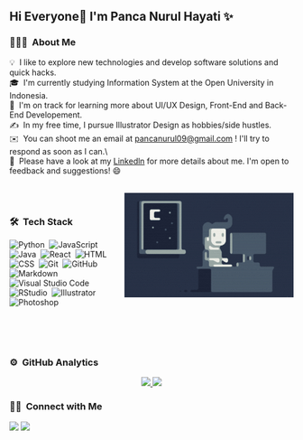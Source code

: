 ## Hi Everyone👋 I'm **Panca Nurul Hayati** ✨

<!--
**pancanurull/pancanurull** is a ✨ _special_ ✨ repository because its `README.md` (this file) appears on your GitHub profile.

Here are some ideas to get you started:

- 🔭 I’m currently working on ...
- 🌱 I’m currently learning ...
- 👯 I’m looking to collaborate on ...
- 🤔 I’m looking for help with ...
- 💬 Ask me about ...
- 📫 How to reach me: ...
- 😄 Pronouns: ...
- ⚡ Fun fact: ...
-->

### 👨🏻‍💻 &nbsp;About Me

💡 &nbsp;I like to explore new technologies and develop software solutions and quick hacks.\
🎓 &nbsp;I'm currently studying Information System at the Open University in Indonesia.\
🌱 &nbsp;I'm on track for learning more about UI/UX Design, Front-End and Back-End Developement.\
✍️ &nbsp;In my free time, I pursue Illustrator Design as hobbies/side hustles.\
✉️ &nbsp;You can shoot me an email at pancanurul09@gmail.com ! I'll try to respond as soon as I can.\  
📄 &nbsp;Please have a look at my [Linkedln]({https://www.linkedin.com/in/pancanurulhayati/) for more details about me. I'm open to feedback and suggestions! 😄

<br>

<img alt="Night Coding" src="https://raw.githubusercontent.com/AVS1508/AVS1508/master/assets/Night-Coding.gif" align="right"/>
<br>

### 🛠 &nbsp;Tech Stack

![Python](https://img.shields.io/badge/-Python-05122A?style=flat&logo=python)&nbsp;
![JavaScript](https://img.shields.io/badge/-JavaScript-05122A?style=flat&logo=javascript)&nbsp;
![Java](https://img.shields.io/badge/-Java-05122A?style=flat&logo=Java&logoColor=FFA518)&nbsp;
![React](https://img.shields.io/badge/-React-05122A?style=flat&logo=react)&nbsp;
![HTML](https://img.shields.io/badge/-HTML-05122A?style=flat&logo=HTML5)&nbsp;
![CSS](https://img.shields.io/badge/-CSS-05122A?style=flat&logo=CSS3&logoColor=1572B6)&nbsp;
![Git](https://img.shields.io/badge/-Git-05122A?style=flat&logo=git)&nbsp;
![GitHub](https://img.shields.io/badge/-GitHub-05122A?style=flat&logo=github)&nbsp;
![Markdown](https://img.shields.io/badge/-Markdown-05122A?style=flat&logo=markdown)\
![Visual Studio Code](https://img.shields.io/badge/-Visual%20Studio%20Code-05122A?style=flat&logo=visual-studio-code&logoColor=007ACC)&nbsp;
![RStudio](https://img.shields.io/badge/-RStudio-05122A?style=flat&logo=rstudio)&nbsp;
![Illustrator](https://img.shields.io/badge/-Illustrator-05122A?style=flat&logo=adobe-illustrator)&nbsp;
![Photoshop](https://img.shields.io/badge/-Photoshop-05122A?style=flat&logo=adobe-photoshop)&nbsp;

<br>
<br>
<br>

### ⚙️ &nbsp;GitHub Analytics

<p align="center">
<a href="https://github.com/pancanurull">
  <img height="180em" src="https://github-readme-stats-eight-theta.vercel.app/api?username=pancanurull&show_icons=true&theme=algolia&include_all_commits=true&count_private=true"/>
  <img height="180em" src="https://github-readme-stats-eight-theta.vercel.app/api/top-langs/?username=pancanurull&layout=compact&langs_count=8&theme=algolia"/>
</a>
</p>


### 🤝🏻 &nbsp;Connect with Me
<a href="https://www.instagram.com/pncnurulhy/"><img src="https://img.shields.io/badge/-@pncnurulhy__-E4405F?style=flat&logo=Instagram&logoColor=white"/></a>
<a href="https://www.linkedin.com/in/pancanurulhayati/"><img src="https://img.shields.io/badge/-Panca%20Nurul%20Hayati-0077B5?style=flat&logo=Linkedin&logoColor=white"/></a>
